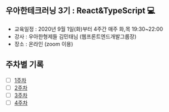 ## 우아한테크러닝 3기 : React&TypeScript 💻

* 교육일정 : 2020년 9월 1일(화)부터 4주간 매주 화,목 19:30~22:00
* 강사 : 우아한형제들 김민태님 (웹프론트엔드개발그룹장)
* 장소 : 온라인 (zoom 이용)

## 주차별 기록
- [ ] [1주차](https://github.com/soongyu/woowa-tech-learning-react-typescript/blob/master/week01.md)
- [ ] [2주차](https://github.com/soongyu/woowa-tech-learning-react-typescript/blob/master/week02.md)
- [ ] [3주차](https://github.com/soongyu/woowa-tech-learning-react-typescript/blob/master/week03.md)
- [ ] [4주차](https://github.com/soongyu/woowa-tech-learning-react-typescript/blob/master/week04.md)

